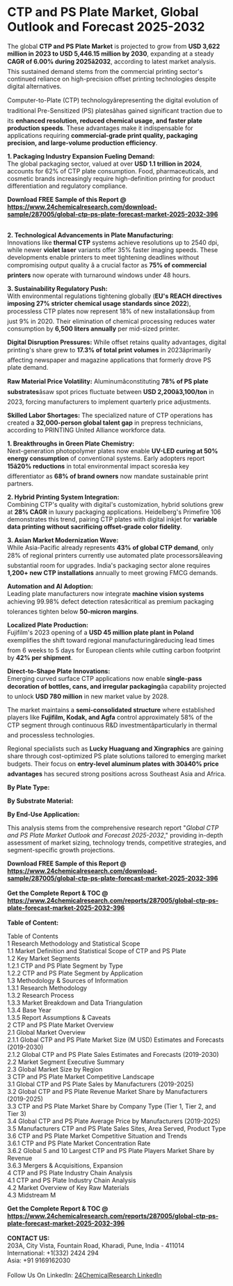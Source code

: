 <h1>CTP and PS Plate Market, Global Outlook and Forecast 2025-2032</h1><p>The global <strong>CTP and PS Plate Market</strong> is projected to grow from <strong>USD 3,622 million in 2023 to USD 5,446.15 million by 2030</strong>, expanding at a steady <strong>CAGR of 6.00% during 2025â2032</strong>, according to latest market analysis. This sustained demand stems from the commercial printing sector's continued reliance on high-precision offset printing technologies despite digital alternatives.</p><p>Computer-to-Plate (CTP) technologyârepresenting the digital evolution of traditional Pre-Sensitized (PS) platesâhas gained significant traction due to its <strong>enhanced resolution, reduced chemical usage, and faster plate production speeds</strong>. These advantages make it indispensable for applications requiring <strong>commercial-grade print quality, packaging precision, and large-volume production efficiency</strong>.

</p><p><strong>1. Packaging Industry Expansion Fueling Demand:</strong><br>
The global packaging sector, valued at over <strong>USD 1.1 trillion in 2024</strong>, accounts for 62% of CTP plate consumption. Food, pharmaceuticals, and cosmetic brands increasingly require high-definition printing for product differentiation and regulatory compliance.</p><div><b>Download FREE Sample of this Report @ 
            <a href="https://www.24chemicalresearch.com/download-sample/287005/global-ctp-ps-plate-forecast-market-2025-2032-396">
            https://www.24chemicalresearch.com/download-sample/287005/global-ctp-ps-plate-forecast-market-2025-2032-396</a></b></div><br><p><strong>2. Technological Advancements in Plate Manufacturing:</strong><br>
Innovations like <strong>thermal CTP</strong> systems achieve resolutions up to 2540 dpi, while newer <strong>violet laser</strong> variants offer 35% faster imaging speeds. These developments enable printers to meet tightening deadlines without compromising output quality â a crucial factor as <strong>75% of commercial printers</strong> now operate with turnaround windows under 48 hours.</p><p><strong>3. Sustainability Regulatory Push:</strong><br>
With environmental regulations tightening globally (<strong>EU's REACH directives imposing 27% stricter chemical usage standards since 2022</strong>), processless CTP plates now represent 18% of new installationsâup from just 9% in 2020. Their elimination of chemical processing reduces water consumption by <strong>6,500 liters annually</strong> per mid-sized printer.</p><p><strong>Digital Disruption Pressures:</strong> While offset retains quality advantages, digital printing's share grew to <strong>17.3% of total print volumes</strong> in 2023âprimarily affecting newspaper and magazine applications that formerly drove PS plate demand.</p><p><strong>Raw Material Price Volatility:</strong> Aluminumâconstituting <strong>78% of PS plate substrates</strong>âsaw spot prices fluctuate between <strong>USD 2,200â3,100/ton</strong> in 2023, forcing manufacturers to implement quarterly price adjustments.</p><p><strong>Skilled Labor Shortages:</strong> The specialized nature of CTP operations has created a <strong>32,000-person global talent gap</strong> in prepress technicians, according to PRINTING United Alliance workforce data.</p><p><strong>1. Breakthroughs in Green Plate Chemistry:</strong><br>
Next-generation photopolymer plates now enable <strong>UV-LED curing at 50% energy consumption</strong> of conventional systems. Early adopters report <strong>15â20% reductions</strong> in total environmental impact scoresâa key differentiator as <strong>68% of brand owners</strong> now mandate sustainable print partners.</p><p><strong>2. Hybrid Printing System Integration:</strong><br>
Combining CTP's quality with digital's customization, hybrid solutions grew at <strong>28% CAGR</strong> in luxury packaging applications. Heidelberg's Primefire 106 demonstrates this trend, pairing CTP plates with digital inkjet for <strong>variable data printing without sacrificing offset-grade color fidelity</strong>.</p><p><strong>3. Asian Market Modernization Wave:</strong><br>
While Asia-Pacific already represents <strong>43% of global CTP demand</strong>, only 28% of regional printers currently use automated plate processorsâleaving substantial room for upgrades. India's packaging sector alone requires <strong>1,200+ new CTP installations</strong> annually to meet growing FMCG demands.</p><p><strong>Automation and AI Adoption:</strong><br>
	Leading plate manufacturers now integrate <strong>machine vision systems</strong> achieving 99.98% defect detection ratesâcritical as premium packaging tolerances tighten below <strong>50-micron margins</strong>.</p><p><strong>Localized Plate Production:</strong><br>
	Fujifilm's 2023 opening of a <strong>USD 45 million plate plant in Poland</strong> exemplifies the shift toward regional manufacturingâreducing lead times from 6 weeks to 5 days for European clients while cutting carbon footprint by <strong>42% per shipment</strong>.</p><p><strong>Direct-to-Shape Plate Innovations:</strong><br>
	Emerging curved surface CTP applications now enable <strong>single-pass decoration of bottles, cans, and irregular packaging</strong>âa capability projected to unlock <strong>USD 780 million</strong> in new market value by 2028.</p><p>The market maintains a <strong>semi-consolidated structure</strong> where established players like <strong>Fujifilm, Kodak, and Agfa</strong> control approximately 58% of the CTP segment through continuous R&amp;D investmentâparticularly in thermal and processless technologies.</p><p>Regional specialists such as <strong>Lucky Huaguang and Xingraphics</strong> are gaining share through cost-optimized PS plate solutions tailored to emerging market budgets. Their focus on <strong>entry-level aluminum plates with 30â40% price advantages</strong> has secured strong positions across Southeast Asia and Africa.</p><p><strong>By Plate Type:</strong></p><p><strong>By Substrate Material:</strong></p><p><strong>By End-Use Application:</strong></p><p>This analysis stems from the comprehensive research report "<em>Global CTP and PS Plate Market Outlook and Forecast 2025-2032</em>," providing in-depth assessment of market sizing, technology trends, competitive strategies, and segment-specific growth projections.</p><div><b>Download FREE Sample of this Report @ 
            <a href="https://www.24chemicalresearch.com/download-sample/287005/global-ctp-ps-plate-forecast-market-2025-2032-396">
            https://www.24chemicalresearch.com/download-sample/287005/global-ctp-ps-plate-forecast-market-2025-2032-396</a></b></div><br><div><b>Get the Complete Report & TOC @ 
            <a href="https://www.24chemicalresearch.com/reports/287005/global-ctp-ps-plate-forecast-market-2025-2032-396">
            https://www.24chemicalresearch.com/reports/287005/global-ctp-ps-plate-forecast-market-2025-2032-396</a></b></div><br>
            <b>Table of Content:</b><p>Table of Contents<br />
1 Research Methodology and Statistical Scope<br />
1.1 Market Definition and Statistical Scope of CTP and PS Plate<br />
1.2 Key Market Segments<br />
1.2.1 CTP and PS Plate Segment by Type<br />
1.2.2 CTP and PS Plate Segment by Application<br />
1.3 Methodology & Sources of Information<br />
1.3.1 Research Methodology<br />
1.3.2 Research Process<br />
1.3.3 Market Breakdown and Data Triangulation<br />
1.3.4 Base Year<br />
1.3.5 Report Assumptions & Caveats<br />
2 CTP and PS Plate Market Overview<br />
2.1 Global Market Overview<br />
2.1.1 Global CTP and PS Plate Market Size (M USD) Estimates and Forecasts (2019-2030)<br />
2.1.2 Global CTP and PS Plate Sales Estimates and Forecasts (2019-2030)<br />
2.2 Market Segment Executive Summary<br />
2.3 Global Market Size by Region<br />
3 CTP and PS Plate Market Competitive Landscape<br />
3.1 Global CTP and PS Plate Sales by Manufacturers (2019-2025)<br />
3.2 Global CTP and PS Plate Revenue Market Share by Manufacturers (2019-2025)<br />
3.3 CTP and PS Plate Market Share by Company Type (Tier 1, Tier 2, and Tier 3)<br />
3.4 Global CTP and PS Plate Average Price by Manufacturers (2019-2025)<br />
3.5 Manufacturers CTP and PS Plate Sales Sites, Area Served, Product Type<br />
3.6 CTP and PS Plate Market Competitive Situation and Trends<br />
3.6.1 CTP and PS Plate Market Concentration Rate<br />
3.6.2 Global 5 and 10 Largest CTP and PS Plate Players Market Share by Revenue<br />
3.6.3 Mergers & Acquisitions, Expansion<br />
4 CTP and PS Plate Industry Chain Analysis<br />
4.1 CTP and PS Plate Industry Chain Analysis<br />
4.2 Market Overview of Key Raw Materials<br />
4.3 Midstream M</p><div><b>Get the Complete Report & TOC @ 
            <a href="https://www.24chemicalresearch.com/reports/287005/global-ctp-ps-plate-forecast-market-2025-2032-396">
            https://www.24chemicalresearch.com/reports/287005/global-ctp-ps-plate-forecast-market-2025-2032-396</a></b></div><br><b>CONTACT US:</b><br>
            203A, City Vista, Fountain Road, Kharadi, Pune, India - 411014<br>
            International: +1(332) 2424 294<br>
            Asia: +91 9169162030 <br><br>
            Follow Us On LinkedIn: <a href="https://www.linkedin.com/company/24chemicalresearch/">24ChemicalResearch LinkedIn</a>